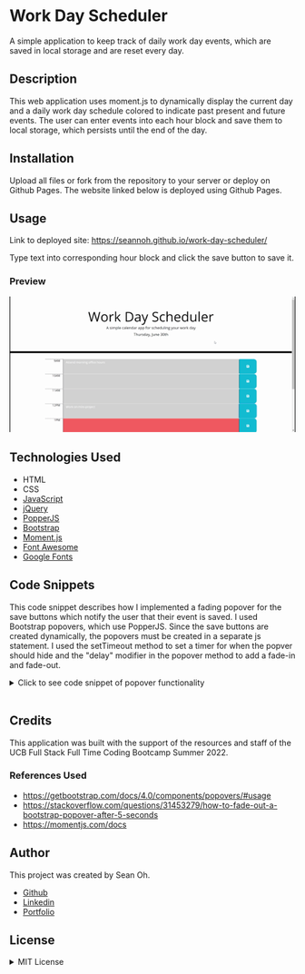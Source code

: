 # Work Day Scheduler

A simple application to keep track of daily work day events, which are saved in local storage and are reset every day. 

## Description

This web application uses moment.js to dynamically display the current day and a daily work day schedule colored to indicate past present and future events. The user can enter events into each hour block and save them to local storage, which persists until the end of the day.

## Installation

Upload all files or fork from the repository to your server or deploy on Github Pages. The website linked below is deployed using Github Pages.

## Usage

Link to deployed site: https://seannoh.github.io/work-day-scheduler/  

Type text into corresponding hour block and click the save button to save it. 

### Preview

![Workday-Scheduler-gif](assets/Work-Day-Scheduler.gif)

## Technologies Used

- HTML
- CSS
- [JavaScript](www.javascript.com)
- [jQuery](https://jquery.com/)
- [PopperJS](https://popper.js.org/)
- [Bootstrap](https://getbootstrap.com/)
- [Moment.js](https://momentjs.com/)
- [Font Awesome](https://fontawesome.com/)
- [Google Fonts](https://fonts.google.com/)

## Code Snippets

This code snippet describes how I implemented a fading popover for the save buttons which notify the user that their event is saved. I used Bootstrap popovers, which use PopperJS. Since the save buttons are created dynamically, the popovers must be created in a separate js statement. I used the setTimeout method to set a timer for when the popver should hide and the "delay" modifier in the popover method to add a fade-in and fade-out.

<details>
<summary>Click to see code snippet of popover functionality</summary>

```
// add popover functionality to save buttons
    $('button').popover({
      content: "Saved",
      delay: {"show":100, "hide":100}
    })
    $('button').on("click", function () {
    
      setTimeout(function () {
          $('button').popover("hide");
      }, 1000);
    
    });
```
</details>
<br>

## Credits

This application was built with the support of the resources and staff of the UCB Full Stack Full Time Coding Bootcamp Summer 2022.

### References Used

- https://getbootstrap.com/docs/4.0/components/popovers/#usage
- https://stackoverflow.com/questions/31453279/how-to-fade-out-a-bootstrap-popover-after-5-seconds
- https://momentjs.com/docs

## Author

This project was created by Sean Oh. 
- [Github](https://github.com/seannoh)
- [Linkedin](https://www.linkedin.com/in/sean-oh-bb9781241/)
- [Portfolio](https://seannoh.github.io/portfolio)

## License

<details>
<summary>MIT License</summary>

MIT License

Copyright (c) 2022 Sean Oh

Permission is hereby granted, free of charge, to any person obtaining a copy
of this software and associated documentation files (the "Software"), to deal
in the Software without restriction, including without limitation the rights
to use, copy, modify, merge, publish, distribute, sublicense, and/or sell
copies of the Software, and to permit persons to whom the Software is
furnished to do so, subject to the following conditions:

The above copyright notice and this permission notice shall be included in all
copies or substantial portions of the Software.

THE SOFTWARE IS PROVIDED "AS IS", WITHOUT WARRANTY OF ANY KIND, EXPRESS OR
IMPLIED, INCLUDING BUT NOT LIMITED TO THE WARRANTIES OF MERCHANTABILITY,
FITNESS FOR A PARTICULAR PURPOSE AND NONINFRINGEMENT. IN NO EVENT SHALL THE
AUTHORS OR COPYRIGHT HOLDERS BE LIABLE FOR ANY CLAIM, DAMAGES OR OTHER
LIABILITY, WHETHER IN AN ACTION OF CONTRACT, TORT OR OTHERWISE, ARISING FROM,
OUT OF OR IN CONNECTION WITH THE SOFTWARE OR THE USE OR OTHER DEALINGS IN THE
SOFTWARE.

</details>
